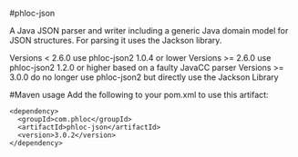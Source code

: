 #phloc-json

A Java JSON parser and writer including a generic Java domain model for JSON structures. For parsing it uses the Jackson library.

Versions < 2.6.0 use phloc-json2 1.0.4 or lower
Versions >= 2.6.0 use phloc-json2 1.2.0 or higher based on a faulty JavaCC parser
Versions >= 3.0.0 do no longer use phloc-json2 but directly use the Jackson Library 

#Maven usage
Add the following to your pom.xml to use this artifact:
```
<dependency>
  <groupId>com.phloc</groupId>
  <artifactId>phloc-json</artifactId>
  <version>3.0.2</version>
</dependency>
```
